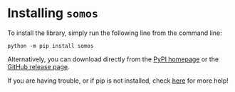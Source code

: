 # Installing `somos`
To install the library, simply run the following line from the command line:
```
python -m pip install somos
```

Alternatively, you can download directly from the [PyPI homepage](https://pypi.org/project/somos/) or the [GitHub release page](https://github.com/thatgaypigeon/somos-py/releases).

If you are having trouble, or if pip is not installed, check [here](https://packaging.python.org/en/latest/tutorials/installing-packages/) for more help!